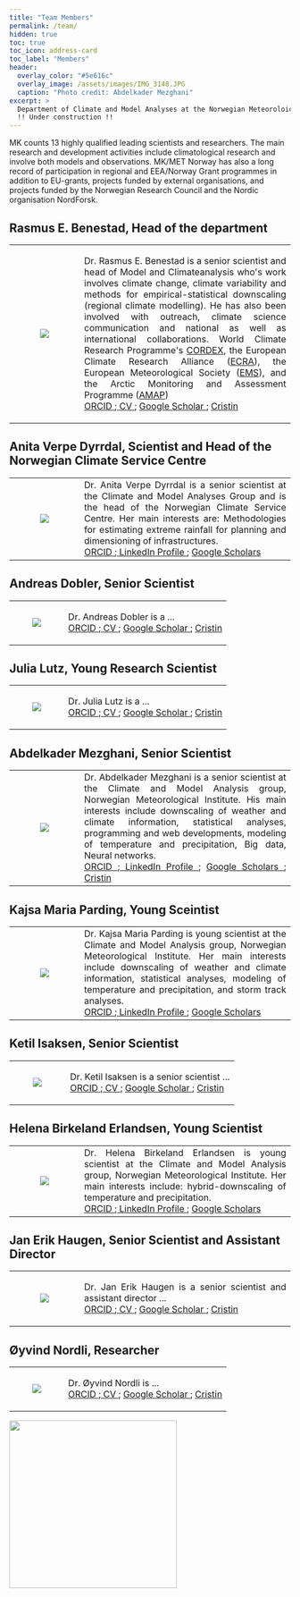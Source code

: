```yaml
---
title: "Team Members"
permalink: /team/
hidden: true
toc: true
toc_icon: address-card
toc_label: "Members" 
header:
  overlay_color: "#5e616c"
  overlay_image: /assets/images/IMG_3148.JPG
  caption: "Photo credit: Abdelkader Mezghani"
excerpt: >
  Department of Climate and Model Analyses at the Norwegian Meteoroloical Institute
  !! Under construction !!
---
```


MK counts 13 highly qualified leading scientists and researchers. The main research and development activities include climatological research and involve both models and observations. MK/MET Norway has also a long record of participation in regional and EEA/Norway Grant programmes in addition to EU-grants, projects funded by external organisations, and projects funded by the Norwegian Research Council and the Nordic organisation NordForsk.

## Rasmus E. Benestad, Head of the department
<table>
 <tr>
  <td width="25%" ><center> <img src="https://metno.github.io/mk-website/assets/images/bio/rasmus2.jpeg"/> </center></td>
  <td align="justify">
 
  Dr. Rasmus E. Benestad is a senior scientist and head of Model and Climateanalysis who's work involves climate change, climate variability and methods for empirical-statistical downscaling (regional climate modelling). He has also been involved with outreach, climate science communication and national as well as international collaborations. World Climate Research Programme's <a href="https://cordex.org/domains/cordex-esd/">CORDEX</a>, the European Climate Research Alliance (<a href="http://www.ecra-climate.eu/about-us/executive-committee">ECRA</a>), the European Meteorological Society (<a href="https://www.emetsoc.org/about-ems/project-teams-committees/media-and-communication/">EMS</a>), and the Arctic Monitoring and Assessment Programme (<a href="https://www.amap.no/">AMAP</a>)<br>
 <a href="https://orcid.org/0000-0002-5969-4508"> ORCID </a>;<a href="https://docs.google.com/document/d/14Vnfk0DuEwSPCJgnTAwzx1woqk4TWoivlrS7tBFU2SA/edit?usp=sharing"> CV </a>; <a href="https://scholar.google.com/citations?user=KYAUZL4AAAAJ&hl=no"> Google Scholar </a>; <a href="https://app.cristin.no/search.jsf?t=%22Rasmus%20Benestad%22"> Cristin </a>
 </td>
 </tr>
 </table>

## Anita Verpe Dyrrdal, Scientist and Head of the Norwegian Climate Service Centre
<table>
 <tr>
  <td width="25%" ><center> <img src="https://metno.github.io/mk-website/assets/images/bio/Anita_MET_Norway.png"/> </center></td>
  <td align="justify">
 Dr. Anita Verpe Dyrrdal is a senior scientist at the Climate and Model Analyses Group and is the head of the Norwegian Climate Service Centre. Her main interests are: Methodologies for estimating extreme rainfall for planning and dimensioning of infrastructures.<br>
 <a href=""> ORCID </a>;<a href=""> LinkedIn Profile </a>; <a href=""> Google Scholars </a>
 </td>
 </tr>
 </table>

## Andreas Dobler, Senior Scientist
<table>
 <tr>
  <td width="25%" ><center> <img src="https://metno.github.io/mk-website/assets/images/bio/andreas.jpeg"/> </center></td>
  <td align="justify">
 
  Dr. Andreas Dobler is a ...<br>
 <a href=""> ORCID </a>;<a href=""> CV </a>; <a href=""> Google Scholar </a>; <a href="https://app.cristin.no/persons/show.jsf?id=764212"> Cristin </a>
 </td>
 </tr>
 </table>

## Julia Lutz, Young Research Scientist
<table>
 <tr>
  <td width="25%" ><center> <img src="https://metno.github.io/mk-website/assets/images/bio/julia.jpeg"/> </center></td>
  <td align="justify">
 
  Dr. Julia Lutz is a ...<br>
 <a href=""> ORCID </a>;<a href=""> CV </a>; <a href=""> Google Scholar </a>; <a href="https://app.cristin.no/persons/show.jsf?id=1081908"> Cristin </a>
 </td>
 </tr>
 </table>

## Abdelkader Mezghani, Senior Scientist
 <table>
 <tr>
  <td width="25%" ><center> <img src="https://metno.github.io/mk-website/assets/images/bio/abdelkader_metno.jpg"/> </center></td>
  <td align="justify">
 Dr. Abdelkader Mezghani is a senior scientist at the Climate and Model Analysis group, Norwegian Meteorological Institute. His main interests include downscaling of weather and climate information, statistical analyses, programming and web developments, modeling of temperature and precipitation, Big data, Neural networks.<br>
 <a href="https://orcid.org/0000-0003-2825-5884"> ORCID </a>;<a href="https://no.linkedin.com/in/abdelkader-mezghani-8a3aa127"> LinkedIn Profile </a>; <a href="https://scholar.google.com/citations?user=oeIMYnUAAAAJ&hl=en"> Google Scholars </a>; <a href="https://app.cristin.no/persons/show.jsf?id=764228"> Cristin </a> 
 </td>
 </tr>
 </table>

## Kajsa Maria Parding, Young Sceintist
<table>
 <tr>
  <td width="25%" ><center> <img src="https://metno.github.io/mk-website/assets/images/bio/kajsa_MET_Norway.png"/> </center></td>
  <td align="justify">
 Dr. Kajsa Maria Parding is young scientist at the Climate and Model Analysis group, Norwegian Meteorological Institute. Her main interests include downscaling of weather and climate information, statistical analyses, modeling of temperature and precipitation, and storm track analyses.<br>
 <a href=""> ORCID </a>;<a href=""> LinkedIn Profile </a>; <a href=""> Google Scholars </a>
 </td>
 </tr>
 </table>

## Ketil Isaksen, Senior Scientist
<table>
 <tr>
  <td width="25%" ><center> <img src="https://metno.github.io/mk-website/assets/images/bio/ketil.jpeg"/> </center></td>
  <td align="justify">
 
  Dr. Ketil Isaksen is a senior scientist ...<br>
 <a href=""> ORCID </a>;<a href=""> CV </a>; <a href=""> Google Scholar </a>; <a href="https://app.cristin.no/persons/show.jsf?id=764197"> Cristin </a>
 </td>
 </tr>
 </table>


## Helena Birkeland Erlandsen, Young Scientist
<table>
 <tr>
  <td width="25%" ><center> <img src="https://metno.github.io/mk-website/assets/images/bio/helene_MET_Norway.png"/> </center></td>
  <td align="justify">
 Dr. Helena Birkeland Erlandsen is young scientist at the Climate and Model Analysis group, Norwegian Meteorological Institute. Her main interests include: hybrid-downscaling of temperature and precipitation. <br>
 <a href=""> ORCID </a>;<a href=""> LinkedIn Profile </a>; <a href=""> Google Scholars </a>
 </td>
 </tr>
 </table>

## Jan Erik Haugen, Senior Scientist and Assistant Director
<table>
 <tr>
  <td width="25%" ><center> <img src="https://metno.github.io/mk-website/assets/images/bio/ketil.jpeg"/> </center></td>
  <td align="justify">
 
  Dr. Jan Erik Haugen is a senior scientist and assistant director ...<br>
 <a href=""> ORCID </a>;<a href=""> CV </a>; <a href=""> Google Scholar </a>; <a href="https://app.cristin.no/persons/show.jsf?id=764220"> Cristin </a>
 </td>
 </tr>
 </table>

## Øyvind Nordli, Researcher
<table>
 <tr>
  <td width="25%" ><center> <img src="https://metno.github.io/mk-website/assets/images/bio/oyvind.jpeg"/> </center></td>
  <td align="justify">
 
  Dr. Øyvind Nordli is ...<br>
 <a href=""> ORCID </a>;<a href=""> CV </a>; <a href=""> Google Scholar </a>; <a href="https://app.cristin.no/persons/show.jsf?id=764232"> Cristin </a>
 </td>
 </tr>
 </table>

<img src="https://metno.github.io/mk-website/assets/images/Met_RGB_Horisontal_ENG.jpg" width="300"/>
